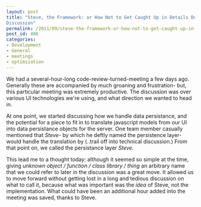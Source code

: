 ```yaml
---
layout: post
title: "Steve, the Framework: or How Not to Get Caught Up in Details During a 
Discussion"
permalink: /2011/09/steve-the-framework-or-how-not-to-get-caught-up-in-details-during-a-discussion/index.html
post_id: 406
categories: 
- Development
- General
- meetings
- optimization
---
```


We had a several-hour-long code-review-turned-meeting a few days ago. Generally 
these are accompanied by much groaning and frustration- but, this particular 
meeting was extremely productive. The discussion was over various UI 
technologies we're using, and what direction we wanted to head in.

At one point, we started discussing how we handle data persistance, and the 
potential for a piece to fit in to translate javascript models from our UI into 
data persistance objects for the server. One team member casually mentioned 
that _Steve_- by which he deftly named the persistence layer- would handle the 
translation by (..trail off into technical discussion.) From that point on, we 
called the persistance layer _Steve._

This lead me to a thought today: although it seemed so simple at the time, 
giving _unknown object / function / class library / thing_ an arbitrary name 
that we could refer to later in the discussion was a great move. It allowed us 
to move forward without getting lost in a long and tedious discussion on what 
to call it, because what was important was the _idea_ of Steve, not the 
implementation. What could have been an additional hour added into the meeting 
was saved, thanks to Steve.
